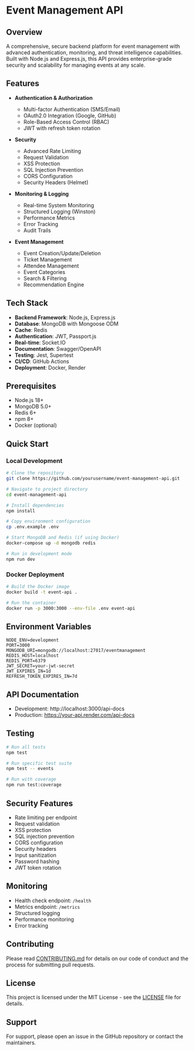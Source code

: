 # Event Management API 

## Overview
A comprehensive, secure backend platform for event management with advanced authentication, monitoring, and threat intelligence capabilities. Built with Node.js and Express.js, this API provides enterprise-grade security and scalability for managing events at any scale.

## Features
- **Authentication & Authorization**
  - Multi-factor Authentication (SMS/Email)
  - OAuth2.0 Integration (Google, GitHub)
  - Role-Based Access Control (RBAC)
  - JWT with refresh token rotation
  
- **Security**
  - Advanced Rate Limiting
  - Request Validation
  - XSS Protection
  - SQL Injection Prevention
  - CORS Configuration
  - Security Headers (Helmet)
  
- **Monitoring & Logging**
  - Real-time System Monitoring
  - Structured Logging (Winston)
  - Performance Metrics
  - Error Tracking
  - Audit Trails
  
- **Event Management**
  - Event Creation/Update/Deletion
  - Ticket Management
  - Attendee Management
  - Event Categories
  - Search & Filtering
  - Recommendation Engine

## Tech Stack
- **Backend Framework**: Node.js, Express.js
- **Database**: MongoDB with Mongoose ODM
- **Cache**: Redis
- **Authentication**: JWT, Passport.js
- **Real-time**: Socket.IO
- **Documentation**: Swagger/OpenAPI
- **Testing**: Jest, Supertest
- **CI/CD**: GitHub Actions
- **Deployment**: Docker, Render

## Prerequisites
- Node.js 18+
- MongoDB 5.0+
- Redis 6+
- npm 8+
- Docker (optional)

## Quick Start

### Local Development
```bash
# Clone the repository
git clone https://github.com/yourusername/event-management-api.git

# Navigate to project directory
cd event-management-api

# Install dependencies
npm install

# Copy environment configuration
cp .env.example .env

# Start MongoDB and Redis (if using Docker)
docker-compose up -d mongodb redis

# Run in development mode
npm run dev
```

### Docker Deployment
```bash
# Build the Docker image
docker build -t event-api .

# Run the container
docker run -p 3000:3000 --env-file .env event-api
```

## Environment Variables
```
NODE_ENV=development
PORT=3000
MONGODB_URI=mongodb://localhost:27017/eventmanagement
REDIS_HOST=localhost
REDIS_PORT=6379
JWT_SECRET=your-jwt-secret
JWT_EXPIRES_IN=1d
REFRESH_TOKEN_EXPIRES_IN=7d
```

## API Documentation
- Development: http://localhost:3000/api-docs
- Production: https://your-api.render.com/api-docs

## Testing
```bash
# Run all tests
npm test

# Run specific test suite
npm test -- events

# Run with coverage
npm run test:coverage
```

## Security Features
- Rate limiting per endpoint
- Request validation
- XSS protection
- SQL injection prevention
- CORS configuration
- Security headers
- Input sanitization
- Password hashing
- JWT token rotation

## Monitoring
- Health check endpoint: `/health`
- Metrics endpoint: `/metrics`
- Structured logging
- Performance monitoring
- Error tracking

## Contributing
Please read [CONTRIBUTING.md](CONTRIBUTING.md) for details on our code of conduct and the process for submitting pull requests.

## License
This project is licensed under the MIT License - see the [LICENSE](LICENSE) file for details.

## Support
For support, please open an issue in the GitHub repository or contact the maintainers.
